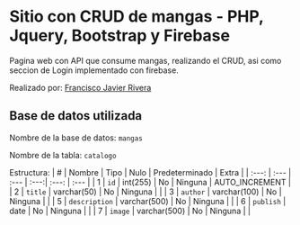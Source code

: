 # Sitio con CRUD de mangas - PHP, Jquery, Bootstrap y Firebase

Pagina web con API que consume mangas, realizando el CRUD, asi como seccion de Login implementado con firebase.

Realizado por: [Francisco Javier Rivera](https://github.com/MierderTheKat)

## Base de datos utilizada

Nombre de la base de datos: `mangas`

Nombre de la tabla: `catalogo`

Estructura:
| #     | Nombre               | Tipo         | Nulo | Predeterminado | Extra          |
| :---: | :---                 | :---         | :---:| :---:          | :---           |
| 1     | `id`                 | int(255)     | No   | Ninguna        | AUTO_INCREMENT |
| 2     | `title`              | varchar(50)  | No   | Ninguna        |                |
| 3     | `author`             | varchar(100) | No   | Ninguna        |                |
| 5     | `description`        | varchar(500) | No   | Ninguna        |                |
| 6     | `publish`            | date         | No   | Ninguna        |                |
| 7     | `image`              | varchar(500) | No   | Ninguna        |                |
